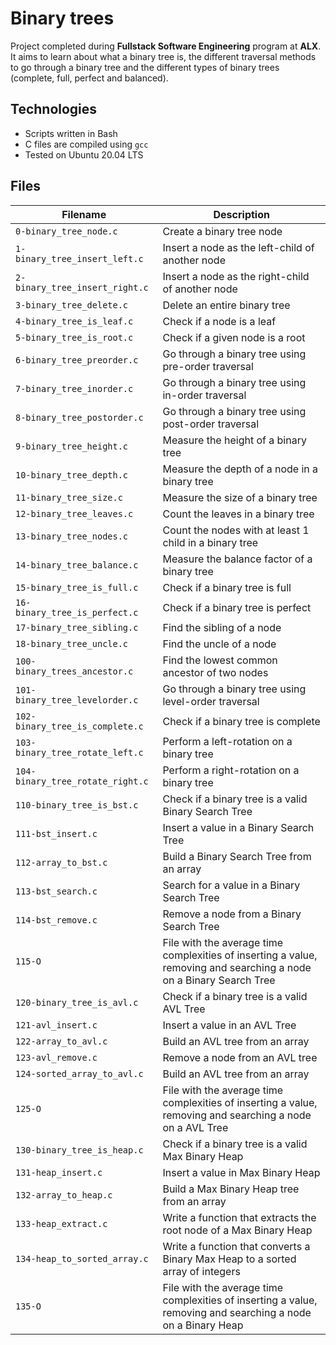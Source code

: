 # Binary trees

Project completed during **Fullstack Software Engineering** program at **ALX**. It aims to learn about what a binary tree is, the different traversal methods to go through a binary tree and the different types of binary trees (complete, full, perfect and balanced).

## Technologies
* Scripts written in Bash
* C files are compiled using `gcc`
* Tested on Ubuntu 20.04 LTS

## Files

| Filename | Description |
| -------- | ----------- |
| `0-binary_tree_node.c` | Create a binary tree node |
| `1-binary_tree_insert_left.c` | Insert a node as the left-child of another node |
| `2-binary_tree_insert_right.c` | Insert a node as the right-child of another node |
| `3-binary_tree_delete.c` | Delete an entire binary tree |
| `4-binary_tree_is_leaf.c` | Check if a node is a leaf |
| `5-binary_tree_is_root.c` | Check if a given node is a root |
| `6-binary_tree_preorder.c` | Go through a binary tree using pre-order traversal |
| `7-binary_tree_inorder.c` | Go through a binary tree using in-order traversal |
| `8-binary_tree_postorder.c` | Go through a binary tree using post-order traversal |
| `9-binary_tree_height.c` | Measure the height of a binary tree |
| `10-binary_tree_depth.c` | Measure the depth of a node in a binary tree |
| `11-binary_tree_size.c` | Measure the size of a binary tree |
| `12-binary_tree_leaves.c` | Count the leaves in a binary tree |
| `13-binary_tree_nodes.c` | Count the nodes with at least 1 child in a binary tree |
| `14-binary_tree_balance.c` | Measure the balance factor of a binary tree |
| `15-binary_tree_is_full.c` | Check if a binary tree is full |
| `16-binary_tree_is_perfect.c` | Check if a binary tree is perfect |
| `17-binary_tree_sibling.c` | Find the sibling of a node |
| `18-binary_tree_uncle.c` | Find the uncle of a node |
| `100-binary_trees_ancestor.c` | Find the lowest common ancestor of two nodes |
| `101-binary_tree_levelorder.c` | Go through a binary tree using level-order traversal |
| `102-binary_tree_is_complete.c` | Check if a binary tree is complete |
| `103-binary_tree_rotate_left.c` | Perform a left-rotation on a binary tree |
| `104-binary_tree_rotate_right.c` | Perform a right-rotation on a binary tree |
| `110-binary_tree_is_bst.c` | Check if a binary tree is a valid Binary Search Tree |
| `111-bst_insert.c` | Insert a value in a Binary Search Tree |
| `112-array_to_bst.c` | Build a Binary Search Tree from an array |
| `113-bst_search.c` | Search for a value in a Binary Search Tree |
| `114-bst_remove.c` | Remove a node from a Binary Search Tree |
| `115-O` | File with the average time complexities of inserting a value, removing and searching a node on a Binary Search Tree |
| `120-binary_tree_is_avl.c` | Check if a binary tree is a valid AVL Tree |
| `121-avl_insert.c` | Insert a value in an AVL Tree |
| `122-array_to_avl.c` | Build an AVL tree from an array |
| `123-avl_remove.c` | Remove a node from an AVL tree |
| `124-sorted_array_to_avl.c` | Build an AVL tree from an array |
| `125-O` | File with the average time complexities of inserting a value, removing and searching a node on a AVL Tree |
| `130-binary_tree_is_heap.c` | Check if a binary tree is a valid Max Binary Heap |
| `131-heap_insert.c` | Insert a value in Max Binary Heap |
| `132-array_to_heap.c` | Build a Max Binary Heap tree from an array |
| `133-heap_extract.c` | Write a function that extracts the root node of a Max Binary Heap |
| `134-heap_to_sorted_array.c` | Write a function that converts a Binary Max Heap to a sorted array of integers |
| `135-O` | File with the average time complexities of inserting a value, removing and searching a node on a Binary Heap |
